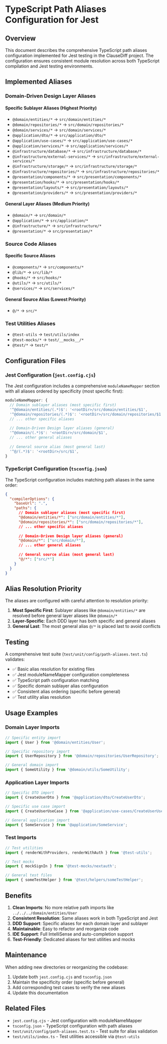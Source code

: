 # TypeScript Path Aliases Configuration for Jest

## Overview

This document describes the comprehensive TypeScript path aliases configuration implemented for Jest testing in the ClauseDiff project. The configuration ensures consistent module resolution across both TypeScript compilation and Jest testing environments.

## Implemented Aliases

### Domain-Driven Design Layer Aliases

#### Specific Sublayer Aliases (Highest Priority)
- `@domain/entities/*` → `src/domain/entities/*`
- `@domain/repositories/*` → `src/domain/repositories/*`
- `@domain/services/*` → `src/domain/services/*`
- `@application/dto/*` → `src/application/dto/*`
- `@application/use-cases/*` → `src/application/use-cases/*`
- `@application/services/*` → `src/application/services/*`
- `@infrastructure/database/*` → `src/infrastructure/database/*`
- `@infrastructure/external-services/*` → `src/infrastructure/external-services/*`
- `@infrastructure/storage/*` → `src/infrastructure/storage/*`
- `@infrastructure/repositories/*` → `src/infrastructure/repositories/*`
- `@presentation/components/*` → `src/presentation/components/*`
- `@presentation/hooks/*` → `src/presentation/hooks/*`
- `@presentation/layouts/*` → `src/presentation/layouts/*`
- `@presentation/providers/*` → `src/presentation/providers/*`

#### General Layer Aliases (Medium Priority)
- `@domain/*` → `src/domain/*`
- `@application/*` → `src/application/*`
- `@infrastructure/*` → `src/infrastructure/*`
- `@presentation/*` → `src/presentation/*`

### Source Code Aliases

#### Specific Source Aliases
- `@components/*` → `src/components/*`
- `@lib/*` → `src/lib/*`
- `@hooks/*` → `src/hooks/*`
- `@utils/*` → `src/utils/*`
- `@services/*` → `src/services/*`

#### General Source Alias (Lowest Priority)
- `@/*` → `src/*`

### Test Utilities Aliases

- `@test-utils` → `test/utils/index`
- `@test-mocks/*` → `test/__mocks__/*`
- `@test/*` → `test/*`

## Configuration Files

### Jest Configuration (`jest.config.cjs`)

The Jest configuration includes a comprehensive `moduleNameMapper` section with all aliases ordered by specificity (most specific first):

```javascript
moduleNameMapper: {
  // Domain sublayer aliases (most specific first)
  '^@domain/entities/(.*)$': '<rootDir>/src/domain/entities/$1',
  '^@domain/repositories/(.*)$': '<rootDir>/src/domain/repositories/$1',
  // ... other specific aliases
  
  // Domain-Driven Design layer aliases (general)
  '^@domain/(.*)$': '<rootDir>/src/domain/$1',
  // ... other general aliases
  
  // General source alias (most general last)
  '^@/(.*)$': '<rootDir>/src/$1',
}
```

### TypeScript Configuration (`tsconfig.json`)

The TypeScript configuration includes matching path aliases in the same order:

```json
{
  "compilerOptions": {
    "baseUrl": ".",
    "paths": {
      // Domain sublayer aliases (most specific first)
      "@domain/entities/*": ["src/domain/entities/*"],
      "@domain/repositories/*": ["src/domain/repositories/*"],
      // ... other specific aliases
      
      // Domain-Driven Design layer aliases (general)
      "@domain/*": ["src/domain/*"],
      // ... other general aliases
      
      // General source alias (most general last)
      "@/*": ["src/*"]
    }
  }
}
```

## Alias Resolution Priority

The aliases are configured with careful attention to resolution priority:

1. **Most Specific First**: Sublayer aliases like `@domain/entities/*` are resolved before general layer aliases like `@domain/*`
2. **Layer-Specific**: Each DDD layer has both specific and general aliases
3. **General Last**: The most general alias `@/*` is placed last to avoid conflicts

## Testing

A comprehensive test suite (`test/unit/config/path-aliases.test.ts`) validates:

- ✅ Basic alias resolution for existing files
- ✅ Jest moduleNameMapper configuration completeness
- ✅ TypeScript path configuration matching
- ✅ Specific domain sublayer alias configuration
- ✅ Consistent alias ordering (specific before general)
- ✅ Test utility alias resolution

## Usage Examples

### Domain Layer Imports

```typescript
// Specific entity import
import { User } from '@domain/entities/User';

// Specific repository import
import { UserRepository } from '@domain/repositories/UserRepository';

// General domain import
import { SomeUtility } from '@domain/utils/SomeUtility';
```

### Application Layer Imports

```typescript
// Specific DTO import
import { CreateUserDto } from '@application/dto/CreateUserDto';

// Specific use case import
import { CreateUserUseCase } from '@application/use-cases/CreateUserUseCase';

// General application import
import { SomeService } from '@application/SomeService';
```

### Test Imports

```typescript
// Test utilities
import { renderWithProviders, renderWithAuth } from '@test-utils';

// Test mocks
import { mockSignIn } from '@test-mocks/nextauth';

// General test files
import { someTestHelper } from '@test/helpers/someTestHelper';
```

## Benefits

1. **Clean Imports**: No more relative path imports like `../../../domain/entities/User`
2. **Consistent Resolution**: Same aliases work in both TypeScript and Jest
3. **DDD Support**: Specific aliases for each domain layer and sublayer
4. **Maintainable**: Easy to refactor and reorganize code
5. **IDE Support**: Full IntelliSense and auto-completion support
6. **Test-Friendly**: Dedicated aliases for test utilities and mocks

## Maintenance

When adding new directories or reorganizing the codebase:

1. Update both `jest.config.cjs` and `tsconfig.json`
2. Maintain the specificity order (specific before general)
3. Add corresponding test cases to verify the new aliases
4. Update this documentation

## Related Files

- `jest.config.cjs` - Jest configuration with moduleNameMapper
- `tsconfig.json` - TypeScript configuration with path aliases
- `test/unit/config/path-aliases.test.ts` - Test suite for alias validation
- `test/utils/index.ts` - Test utilities accessible via `@test-utils` 